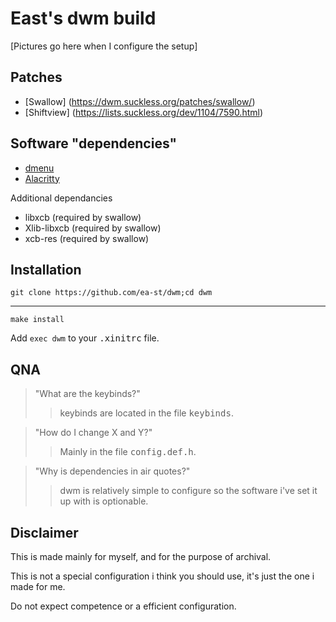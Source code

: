 East's dwm build
=================

[Pictures go here when I configure the setup]


Patches
-------
* [Swallow] (https://dwm.suckless.org/patches/swallow/)
* [Shiftview] (https://lists.suckless.org/dev/1104/7590.html)

Software "dependencies"
---------------------
* [dmenu](https://tools.suckless.org/dmenu/)
* [Alacritty](https://github.com/alacritty/alacritty)


Additional dependancies

* libxcb (required by swallow)
* Xlib-libxcb (required by swallow)
* xcb-res (required by swallow)

Installation
------------


    git clone https://github.com/ea-st/dwm;cd dwm

 ------------------------------------------------

    make install

Add ```exec dwm``` to your <kbd>.xinitrc</kbd> file.



QNA
---
>"What are the keybinds?"
>>keybinds are located in the file <kbd>keybinds</kbd>.

>"How do I change X and Y?"
>>Mainly in the file <kbd>config.def.h</kbd>.

>"Why is dependencies in air quotes?"
>>dwm is relatively simple to configure so the software i've set it up with is optionable.

Disclaimer
----------

This is made mainly for myself, and for the purpose of archival.

This is not a special configuration i think you should use, it's just the one i made for me.

Do not expect competence or a efficient configuration.
